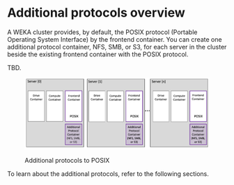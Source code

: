 # Additional protocols overview

A WEKA cluster provides, by default, the POSIX protocol (Portable Operating System Interface) by the frontend container. You can create one additional protocol container, NFS, SMB, or S3, for each server in the cluster beside the existing frontend container with the POSIX protocol.

TBD. &#x20;

<figure><img src="../.gitbook/assets/Additional_protocols_overview.png" alt=""><figcaption><p>Additional protocols to POSIX</p></figcaption></figure>

To learn about the additional protocols, refer to the following sections.

